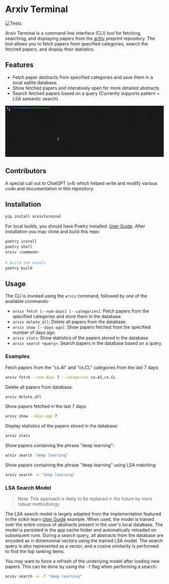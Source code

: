 # Arxiv Terminal
![Tests](https://github.com/jbencina/arxivterminal/actions/workflows/main.yaml/badge.svg)

Arxiv Terminal is a command-line interface (CLI) tool for fetching, searching, and displaying papers from the [arXiv](https://arxiv.org/) preprint repository. The tool allows you to fetch papers from specified categories, search the fetched papers, and display their statistics.

## Features

- Fetch paper abstracts from specified categories and save them in a local sqllite database.
- Show fetched papers and interatively open for more detailed abstracts
- Search fetched papers based on a query (Currently supports pattern + LSA semantic search)

![Demo](static/demo.gif)

## Contributors
A special call out to ChatGPT (v4) which helped write and modify various code and documentation in this repository.

## Installation

```bash
pip install arxivterminal
```

For local builds, you should have Poetry installed: [User Guide](https://python-poetry.org/docs/#installation). After
installation you may clone and build this repo:
```bash
poetry install
poetry shell
arxiv <command>

# Build the wheels
poetry build
```

## Usage

The CLI is invoked using the `arxiv` command, followed by one of the available commands:

- `arxiv fetch [--num-days] [--categories]`: Fetch papers from the specified categories and store them in the database.
- `arxiv delete_all`: Delete all papers from the database.
- `arxiv show [--days-ago]`: Show papers fetched from the specified number of days ago.
- `arxiv stats`: Show statistics of the papers stored in the database.
- `arxiv search <query>`: Search papers in the database based on a query.

### Examples

Fetch papers from the "cs.AI" and "cs.CL" categories from the last 7 days:

```bash
arxiv fetch --num-days 7 --categories cs.AI,cs.CL
```

Delete all papers from database:

```bash
arxiv delete_all
```

Show papers fetched in the last 7 days

```bash
arxiv show --days-ago 7
```

Display statistics of the papers stored in the database:

```bash
arxiv stats
```

Show papers containing the phrase "deep learning":

```bash
arxiv search "deep learning"
```

Show papers containing the phrase "deep learning" using LSA matching:

```bash
arxiv search -e "deep learning"
```

### LSA Search Model
> Note: This approach is likely to be replaced in the future by more robust methodology

The LSA search model is largely adapted from the implementation featured in the scikit-learn [User Guide](
https://scikit-learn.org/stable/auto_examples/text/plot_document_clustering.html#sphx-glr-auto-examples-text-plot-document-clustering-py) example.
When used, the model is trained over the entire corpus of abstracts present in the user's local database. The model
is persisted in the app cache folder and automatically reloaded on subsequent runs. During a search query, all abstracts
from the database are encoded as n-dimensional vectors using the trained LSA model. The search query is also represented
as a vector, and a cosine similarity is performed to find the top ranking items.

You may want to force a refresh of the underlying model after loading new papers. This can be done by using the `-f`
flag when performing a search:
```bash
arxiv search -e -f "deep learning"
```
